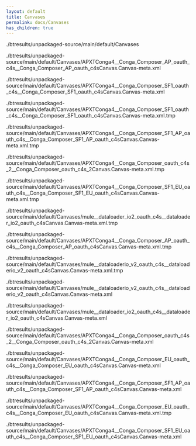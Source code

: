 ```yaml
---
layout: default
title: Canvases
permalink: docs/Canvases
has_children: true
---
```




./btresults/unpackaged-source/main/default/Canvases

./btresults/unpackaged-source/main/default/Canvases/APXTConga4__Conga_Composer_AP_oauth_c4s__Conga_Composer_AP_oauth_c4sCanvas.Canvas-meta.xml

./btresults/unpackaged-source/main/default/Canvases/APXTConga4__Conga_Composer_SF1_oauth_c4s__Conga_Composer_SF1_oauth_c4sCanvas.Canvas-meta.xml

./btresults/unpackaged-source/main/default/Canvases/APXTConga4__Conga_Composer_SF1_oauth_c4s__Conga_Composer_SF1_oauth_c4sCanvas.Canvas-meta.xml.tmp

./btresults/unpackaged-source/main/default/Canvases/APXTConga4__Conga_Composer_SF1_AP_oauth_c4s__Conga_Composer_SF1_AP_oauth_c4sCanvas.Canvas-meta.xml.tmp

./btresults/unpackaged-source/main/default/Canvases/APXTConga4__Conga_Composer_oauth_c4s_2__Conga_Composer_oauth_c4s_2Canvas.Canvas-meta.xml.tmp

./btresults/unpackaged-source/main/default/Canvases/APXTConga4__Conga_Composer_SF1_EU_oauth_c4s__Conga_Composer_SF1_EU_oauth_c4sCanvas.Canvas-meta.xml.tmp

./btresults/unpackaged-source/main/default/Canvases/mule__dataloader_io2_oauth_c4s__dataloader_io2_oauth_c4sCanvas.Canvas-meta.xml.tmp

./btresults/unpackaged-source/main/default/Canvases/APXTConga4__Conga_Composer_AP_oauth_c4s__Conga_Composer_AP_oauth_c4sCanvas.Canvas-meta.xml.tmp

./btresults/unpackaged-source/main/default/Canvases/mule__dataloaderio_v2_oauth_c4s__dataloaderio_v2_oauth_c4sCanvas.Canvas-meta.xml.tmp

./btresults/unpackaged-source/main/default/Canvases/mule__dataloaderio_v2_oauth_c4s__dataloaderio_v2_oauth_c4sCanvas.Canvas-meta.xml

./btresults/unpackaged-source/main/default/Canvases/mule__dataloader_io2_oauth_c4s__dataloader_io2_oauth_c4sCanvas.Canvas-meta.xml

./btresults/unpackaged-source/main/default/Canvases/APXTConga4__Conga_Composer_oauth_c4s_2__Conga_Composer_oauth_c4s_2Canvas.Canvas-meta.xml

./btresults/unpackaged-source/main/default/Canvases/APXTConga4__Conga_Composer_EU_oauth_c4s__Conga_Composer_EU_oauth_c4sCanvas.Canvas-meta.xml

./btresults/unpackaged-source/main/default/Canvases/APXTConga4__Conga_Composer_SF1_AP_oauth_c4s__Conga_Composer_SF1_AP_oauth_c4sCanvas.Canvas-meta.xml

./btresults/unpackaged-source/main/default/Canvases/APXTConga4__Conga_Composer_EU_oauth_c4s__Conga_Composer_EU_oauth_c4sCanvas.Canvas-meta.xml.tmp

./btresults/unpackaged-source/main/default/Canvases/APXTConga4__Conga_Composer_SF1_EU_oauth_c4s__Conga_Composer_SF1_EU_oauth_c4sCanvas.Canvas-meta.xml

